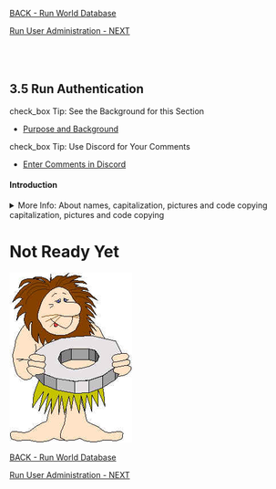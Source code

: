 <!-- ------------------------------------------------------------------------- -->

<div class="page-back">


[BACK - Run World Database](/formR/fr0401_World-Database.md)
</div><div class="page-next">

[Run User Administration - NEXT](/formR/fr0403_User-Administration.md)
</div><div style="margin-top:35px">&nbsp;</div>

<!-- ------------------------------------------------------------------------- -->


## 3.5 Run Authentication <!-- {docsify-ignore} -->
<div class="notice-tip">

  <div class="notice-tip-header">
    <span class="google-icon">check_box</span> <!-- or check -->
    Tip: See the Background for this Section
  </div>

- [Purpose and Background](../Setup/purposes/pfr0307_Setup-React-Apps-Ubuntu.md)
</div>

<div class="notice-tip">

  <div class="notice-tip-header">
    <span class="google-icon">check_box</span> <!-- or check -->
    Tip: Use Discord  for Your Comments 
  </div>

- [Enter Comments in Discord](https://discord.com/channels/928752444316483585/959889366224892055)
</div>

#### Introduction <!-- {docsify-ignore} -->


<details class="details-style">
    <summary class="summary-style">
More Info: About names, capitalization, pictures and code copying capitalization, pictures and code copying
    </summary>
    <div class="popup">

- In this tutorial please be careful to use the Exact Spelling and Capitalization. You will be using Windows, Unix and GitBash command prompts. Improper captialization will cause commands to fail. Some examples are: Local_Admin, myProject, repos, remotes and .ssh.
- This documentation was produced in 2021-2022. You will experience differences in some of the pictures due to the changes made over time by the developers of the softwares and web sites that are used.
- We recommend that you copy and paste code snippets from the documentation into your workstation/server. This will reduce the errors caused by hand typing.
Hover over the snippet and click copy, then paste as appropriate.

</div>
</details>

# Not Ready Yet

![Not Ready Yet](./images/fr0000-01_not-ready.png "Not Ready Yet")


<!-- ------------------------------------------------------------------------- -->

<div class="page-back">

[BACK - Run World Database](/formR/fr0401_World-Database.md)
</div><div class="page-next">

[Run User Administration - NEXT](/formR/fr0403_User-Administration.md)
</div>

<!-- ------------------------------------------------------------------------- -->